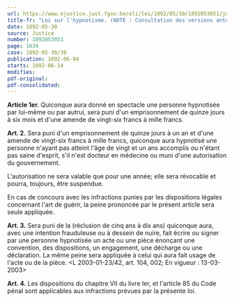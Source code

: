 ```yaml
---
url: https://www.ejustice.just.fgov.be/eli/loi/1892/05/30/1892053051/justel
title-fr: "Loi sur l'hypnotisme. (NOTE : Consultation des versions antérieures à partir du 01-01-1990 et mise à jour au 13-03-2003)."
date: 1892-05-30
source: Justice
number: 1892053051
page: 1634
case: 1892-05-30/30
publication: 1892-06-04
starts: 1892-06-14
modifies:
pdf-original:
pdf-consolidated:
---
```


**Article 1er.** Quiconque aura donné en spectacle une personne hypnotisée par lui-même ou par autrui, sera puni d'un emprisonnement de quinze jours à six mois et d'une amende de vingt-six francs à mille francs.

**Art. 2.** Sera puni d'un emprisonnement de quinze jours à un an et d'une amende de vingt-six francs à mille francs, quiconque aura hypnotisé une personne n'ayant pas atteint l'âge de vingt et un ans accomplis ou n'étant pas saine d'esprit, s'il n'est docteur en médecine ou muni d'une autorisation du gouvernement.

L'autorisation ne sera valable que pour une année; elle sera révocable et pourra, toujours, être suspendue.

En cas de concours avec les infractions punies par les dispositions légales concernant l'art de guérir, la peine prononcée par le présent article sera seule appliquée.

**Art. 3.** Sera puni de la (réclusion de cinq ans à dix ans) quiconque aura, avec une intention frauduleuse ou à dessein de nuire, fait écrire ou signer par une personne hypnotisée un acte ou une pièce énonçant une convention, des dispositions, un engagement, une décharge ou une déclaration. La même peine sera appliquée à celui qui aura fait usage de l'acte ou de la pièce. <L 2003-01-23/42, art. 104, 002;  En vigueur :  13-03-2003>

**Art. 4.** Les dispositions du chapitre VII du livre Ier, et l'article 85 du Code pénal sont applicables aux infractions prévues par la présente loi.
